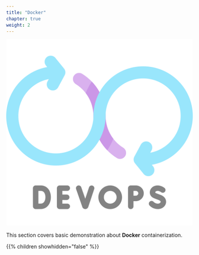 ```yaml
---
title: "Docker"
chapter: true
weight: 2
---
```


![DevOps](/images/devops.png?width=20pc)

This section covers basic demonstration about **Docker** containerization.

{{% children showhidden="false" %}}

